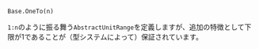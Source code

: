 ```
Base.OneTo(n)
```

`1:n`のように振る舞う`AbstractUnitRange`を定義しますが、追加の特徴として下限が1であることが（型システムによって）保証されています。
